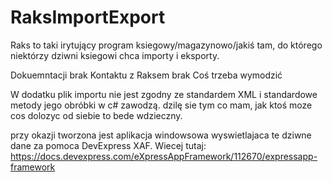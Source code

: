 # RaksImportExport
Raks to taki irytujący program ksiegowy/magazynowo/jakiś tam, do którego niektórzy dziwni ksiegowi chca importy i eksporty. 

Dokuemntacji brak
Kontaktu z Raksem brak
Coś trzeba wymodzić

W dodatku plik importu nie jest zgodny ze standardem XML i standardowe metody jego obróbki w c# zawodzą. 
dzilę sie tym co mam, jak ktoś moze cos dolozyc od siebie to bede wdzieczny.



przy okazji tworzona jest aplikacja windowsowa wyswietlajaca te dziwne dane za pomoca DevExpress XAF. 
Wiecej tutaj: https://docs.devexpress.com/eXpressAppFramework/112670/expressapp-framework
